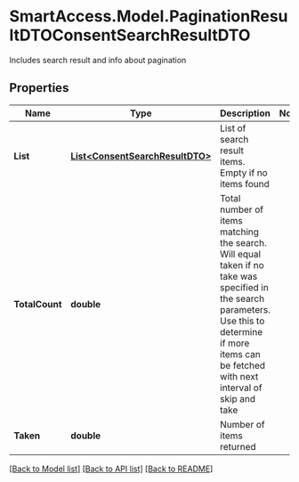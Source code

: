 # SmartAccess.Model.PaginationResultDTOConsentSearchResultDTO
Includes search result and info about pagination

## Properties

Name | Type | Description | Notes
------------ | ------------- | ------------- | -------------
**List** | [**List&lt;ConsentSearchResultDTO&gt;**](ConsentSearchResultDTO.md) | List of search result items. Empty if no items found | 
**TotalCount** | **double** | Total number of items matching the search. Will equal taken if no take was specified in the search parameters. Use this to determine if more items can be fetched with next interval of skip and take | 
**Taken** | **double** | Number of items returned | 

[[Back to Model list]](../README.md#documentation-for-models) [[Back to API list]](../README.md#documentation-for-api-endpoints) [[Back to README]](../README.md)

